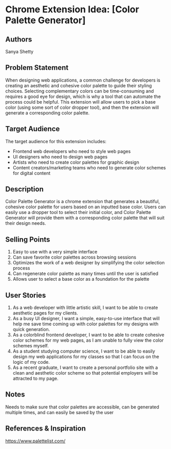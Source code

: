 # Chrome Extension Idea: [Color Palette Generator]

## Authors

Sanya Shetty

## Problem Statement

When designing web applications, a common challenge for developers is creating an aesthetic and cohesive color palette to guide their styling choices. Selecting complementary colors can be time-consuming and requires a good eye for design, which is why a tool that can automate the process could be helpful. This extension will allow users to pick a base color (using some sort of color dropper tool), and then the extension will generate a corresponding color palette.

## Target Audience

The target audience for this extension includes:

- Frontend web developers who need to style web pages
- UI designers who need to design web pages
- Artists who need to create color palettes for graphic design
- Content creators/marketing teams who need to generate color schemes for digital content

## Description

Color Palette Generator is a chrome extension that generates a beautiful, cohesive color palette for users based on an inputted base color. Users can easily use a dropper tool to select their initial color, and Color Palette Generator will provide them with a corresponding color palette that will suit their design needs.

## Selling Points

1. Easy to use with a very simple interface
2. Can save favorite color palettes across browsing sessions
3. Optimizes the work of a web designer by simplifying the color selection process
4. Can regenerate color palette as many times until the user is satisfied
5. Allows user to select a base color as a foundation for the palette

## User Stories

1. As a web developer with little artistic skill, I want to be able to create aesthetic pages for my clients.
2. As a busy UI designer, I want a simple, easy-to-use interface that will help me save time coming up with color palettes for my designs with quick generation.
3. As a colorblind frontend developer, I want to be able to create cohesive color schemes for my web pages, as I am unable to fully view the color schemes myself.
4. As a student studying computer science, I want to be able to easily design my web applications for my classes so that I can focus on the logic of my code.
5. As a recent graduate, I want to create a personal portfolio site with a clean and aesthetic color scheme so that potential employers will be attracted to my page.

## Notes

Needs to make sure that color palettes are accessible, can be generated multiple times, and can easily be saved by the user

## References & Inspiration

https://www.palettelist.com/
